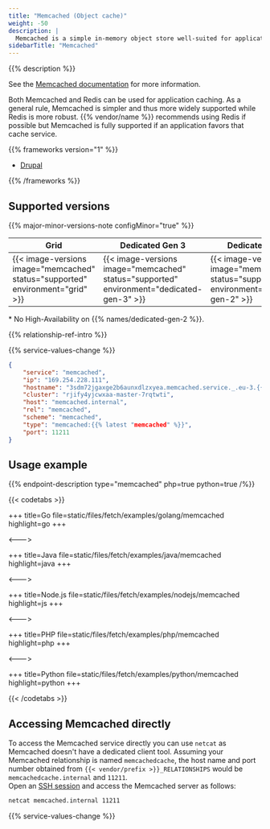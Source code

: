 ```yaml
---
title: "Memcached (Object cache)"
weight: -50
description: |
  Memcached is a simple in-memory object store well-suited for application level caching.
sidebarTitle: "Memcached"
---
```


{{% description %}}

See the [Memcached documentation](https://memcached.org) for more information.

Both Memcached and Redis can be used for application caching. As a general rule, Memcached is simpler and thus more widely supported while Redis is more robust. {{% vendor/name %}} recommends using Redis if possible but Memcached is fully supported if an application favors that cache service.

{{% frameworks version="1" %}}

- [Drupal](../guides/drupal/memcached.md)

{{% /frameworks %}}

## Supported versions

{{% major-minor-versions-note configMinor="true" %}}

<table>
    <thead>
        <tr>
            <th>Grid</th>
            <th>Dedicated Gen 3</th>
            <th>Dedicated Gen 2</th>
        </tr>
    </thead>
    <tbody>
        <tr>
            <td>{{< image-versions image="memcached" status="supported" environment="grid" >}}</td>
            <td>{{< image-versions image="memcached" status="supported" environment="dedicated-gen-3" >}}</td>
            <td>{{< image-versions image="memcached" status="supported" environment="dedicated-gen-2" >}}</thd>
        </tr>
    </tbody>
</table>

\* No High-Availability on {{% names/dedicated-gen-2 %}}.

{{% relationship-ref-intro %}}

{{% service-values-change %}}

```json
{
    "service": "memcached",
    "ip": "169.254.228.111",
    "hostname": "3sdm72jgaxge2b6aunxdlzxyea.memcached.service._.eu-3.{{< vendor/urlraw "hostname" >}}",
    "cluster": "rjify4yjcwxaa-master-7rqtwti",
    "host": "memcached.internal",
    "rel": "memcached",
    "scheme": "memcached",
    "type": "memcached:{{% latest "memcached" %}}",
    "port": 11211
}
```

## Usage example

{{% endpoint-description type="memcached" php=true python=true /%}}

{{< codetabs >}}

+++
title=Go
file=static/files/fetch/examples/golang/memcached
highlight=go
+++

<--->

+++
title=Java
file=static/files/fetch/examples/java/memcached
highlight=java
+++

<--->

+++
title=Node.js
file=static/files/fetch/examples/nodejs/memcached
highlight=js
+++

<--->

+++
title=PHP
file=static/files/fetch/examples/php/memcached
highlight=php
+++

<--->

+++
title=Python
file=static/files/fetch/examples/python/memcached
highlight=python
+++

{{< /codetabs >}}

## Accessing Memcached directly

To access the Memcached service directly you can use `netcat` as Memcached doesn't have a dedicated client tool.
Assuming your Memcached relationship is named `memcachedcache`, the host name and port number obtained from `{{< vendor/prefix >}}_RELATIONSHIPS` would be `memcachedcache.internal` and `11211`.
<br>Open an [SSH session](/development/ssh/_index.md) and access the Memcached server as follows:

```bash {location="Terminal"}
netcat memcached.internal 11211
```

{{% service-values-change %}}
